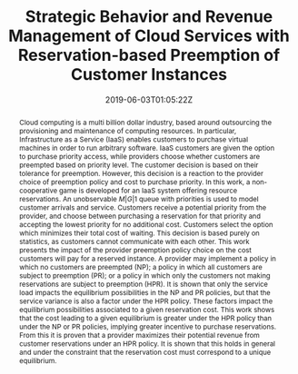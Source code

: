 ---
title: "Strategic Behavior and Revenue Management of Cloud Services with Reservation-based Preemption of Customer Instances"
authors:
- Jonathan Chamberlain
date: '2019-06-03T01:05:22Z'
doi: ''

# Schedule page publish date (NOT publication's date).
publishDate: '2024-05-08T16:03:01.708891Z'

# Publication type.
# Accepts a single type but formatted as a YAML list (for Hugo requirements).
# Enter a publication type from the CSL standard.
publication_types: ['thesis']

# Publication name and optional abbreviated publication name.
publication: "Master's Thesis"
publication_short: ""
abstract: Cloud computing is a multi billion dollar industry, based around outsourcing the provisioning and maintenance of computing resources. In particular, Infrastructure as a Service (IaaS) enables customers to purchase virtual machines in order to run arbitrary software. IaaS customers are given the option to purchase priority access, while providers choose whether customers are preempted based on priority level. The customer decision is based on their tolerance for preemption. However, this decision is a reaction to the provider choice of preemption policy and cost to purchase priority. In this work, a non-cooperative game is developed for an IaaS system offering resource reservations. An unobservable $M|G|1$ queue with priorities is used to model customer arrivals and service. Customers receive a potential priority from the provider, and choose between purchasing a reservation for that priority and accepting the lowest priority for no additional cost. Customers select the option which minimizes their total cost of waiting. This decision is based purely on statistics, as customers cannot communicate with each other. This work presents the impact of the provider preemption policy choice on the cost customers will pay for a reserved instance. A provider may implement a policy in which no customers are preempted (NP); a policy in which all customers are subject to preemption (PR); or a policy in which only the customers not making reservations are subject to preemption (HPR). It is shown that only the service load impacts the equilibrium possibilities in the NP and PR policies, but that the service variance is also a factor under the HPR policy. These factors impact the equilibrium possibilities associated to a given reservation cost. This work shows that the cost leading to a given equilibrium is greater under the HPR policy than under the NP or PR policies, implying greater incentive to purchase reservations. From this it is proven that a provider maximizes their potential revenue from customer reservations under an HPR policy. It is shown that this holds in general and under the constraint that the reservation cost must correspond to a unique equilibrium.

tags:
- Source Themes
featured: true

# links:
#- name: OpenBU
#  url: https://open.bu.edu/handle/2144/36027?show=full
url_pdf: https://open.bu.edu/ds2/stream/?#/documents/341503/page/1
url_code: ''
url_dataset: ''
url_poster: ''
url_project: https://sites.bu.edu/nislab/strategic-management-of-advance-reservations/
url_slides: ''
url_source: ''
url_video: ''

---